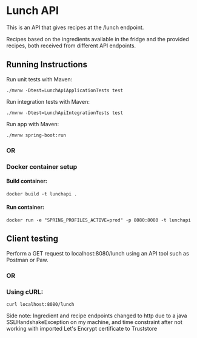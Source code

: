 # Lunch API

This is an API that gives recipes at the /lunch endpoint.
 
 Recipes based on the ingredients
 available in the fridge and
 the
 provided recipes, both received from different API endpoints.
 
 ## Running Instructions

 Run unit tests with Maven:
 
 ```./mvnw -Dtest=LunchApiApplicationTests test```
 
 Run integration tests with Maven:
  
  ```./mvnw -Dtest=LunchApiIntegrationTests test```

 Run app with Maven:
 
 ```./mvnw spring-boot:run```
 ### OR 
 ### Docker container setup
 #### Build container:
 
 ```docker build -t lunchapi .```
 
 #### Run container:
 
 ```docker run -e "SPRING_PROFILES_ACTIVE=prod" -p 8080:8080 -t lunchapi```
 
 ## Client testing
 
 Perform a GET request to localhost:8080/lunch using an API tool such as Postman or Paw.
 ### OR 
 ### Using cURL:
 
 ```curl localhost:8080/lunch```
 
 
 Side note: Ingredient and recipe endpoints changed to http due to a java SSLHandshakeException
  on my machine, and time constraint after not working with imported Let's Encrypt certificate to
   Truststore